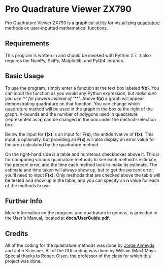 Pro Quadrature Viewer ZX790
===========================

Pro Quadrature Viewer ZX790 is a graphical utility for visualizing 
[quadrature](http://en.wikipedia.org/wiki/Quadrature_%28mathematics%29 "Quadrature") 
methods on user-inputted mathematical functions.

Requirements
------------
This program is written in and should be invoked with Python 2.7.
It also requires the NumPy, SciPy, Matplotlib, and PyQt4 libraries.

Basic Usage
-----------

To use the program, simply enter a function at the text box labeled __f(x)__. You
can input the function as you would any Python expression, but 
_make sure you use '^' for powers instead of '\*\*'_. Above __f(x)__ a graph will
appear demonstrating quadrature on that function. You can change which quadrature
method will be used in the graph in the box to the right of the graph. X-bounds and
the number of polygons used in quadrature (represented as **n**) can be changed in the box under the 
method-selection box.

Below the input for __f(x)__ is an input for __F(x)__, the antiderivative of __f(x)__.
This input is optionally, but providing an __F(x)__ will also display an error value
for the area calculated by the quadrature method.

On the right-hand side is a table and numerous checkboxes above it. This is for comparing
various quadrature methods to see each method's estimate, the percent error, and the time
each method took to make its estimate. The estimate and time taken will always show up,
but to get the percent error, you'll need to input __F(x)__. Only methods that are checked
above the table will be tested and show up in the table, and you can specify an __n__ value
for each of the methods to use.

Further Info
------------

More information on the program, and quadrature in general, is provided in the User's Manual,
located at __docs/UserGuide.pdf__.

Credits
-------

All of the coding for the quadrature methods was done by 
[Jorge Almeyda](https://github.com/Almeydaj "Jorge Almeyda") and John Kluesner. 
All of the GUI coding was done by William (Max) Mays. Special thanks to Robert 
Olsen, the professor of the class for which this project was done.
